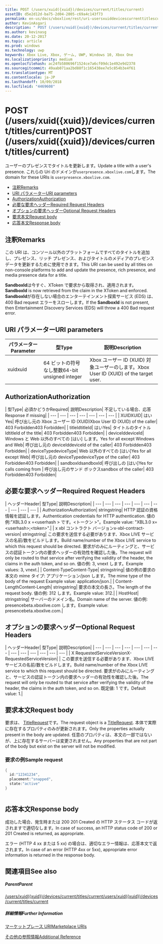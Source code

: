 ```yaml
---
title: POST (/users/xuid({xuid})/devices/current/titles/current)
assetID: d5e2d12d-ba75-2d04-2805-c69a4c143f73
permalink: en-us/docs/xboxlive/rest/uri-usersxuiddevicescurrenttitlescurrentpost.html
author: KevinAsgari
description: " POST (/users/xuid({xuid})/devices/current/titles/current)"
ms.author: kevinasg
ms.date: 20-12-2017
ms.topic: article
ms.prod: windows
ms.technology: uwp
keywords: Xbox Live, Xbox, ゲーム, UWP, Windows 10, Xbox One
ms.localizationpriority: medium
ms.openlocfilehash: ac24fb580696f1524ce7a6cf09dc1e492e9d2378
ms.sourcegitcommit: 49aab071aa2bd88f1c165438ee7e5c854b3e4f61
ms.translationtype: MT
ms.contentlocale: ja-JP
ms.lasthandoff: 10/09/2018
ms.locfileid: "4469608"
---
```

# <a name="post-usersxuidxuiddevicescurrenttitlescurrent"></a><span data-ttu-id="4bc62-104">POST (/users/xuid({xuid})/devices/current/titles/current)</span><span class="sxs-lookup"><span data-stu-id="4bc62-104">POST (/users/xuid({xuid})/devices/current/titles/current)</span></span>
<span data-ttu-id="4bc62-105">ユーザーのプレゼンスでタイトルを更新します。</span><span class="sxs-lookup"><span data-stu-id="4bc62-105">Update a title with a user's presence.</span></span> <span data-ttu-id="4bc62-106">これらの Uri のドメインが`userpresence.xboxlive.com`します。</span><span class="sxs-lookup"><span data-stu-id="4bc62-106">The domain for these URIs is `userpresence.xboxlive.com`.</span></span>
 
  * [<span data-ttu-id="4bc62-107">注釈</span><span class="sxs-lookup"><span data-stu-id="4bc62-107">Remarks</span></span>](#ID4EV)
  * [<span data-ttu-id="4bc62-108">URI パラメーター</span><span class="sxs-lookup"><span data-stu-id="4bc62-108">URI parameters</span></span>](#ID4EEB)
  * [<span data-ttu-id="4bc62-109">Authorization</span><span class="sxs-lookup"><span data-stu-id="4bc62-109">Authorization</span></span>](#ID4EPB)
  * [<span data-ttu-id="4bc62-110">必要な要求ヘッダー</span><span class="sxs-lookup"><span data-stu-id="4bc62-110">Required Request Headers</span></span>](#ID4ENE)
  * [<span data-ttu-id="4bc62-111">オプションの要求ヘッダー</span><span class="sxs-lookup"><span data-stu-id="4bc62-111">Optional Request Headers</span></span>](#ID4ERG)
  * [<span data-ttu-id="4bc62-112">要求本文</span><span class="sxs-lookup"><span data-stu-id="4bc62-112">Request body</span></span>](#ID4ERH)
  * [<span data-ttu-id="4bc62-113">応答本文</span><span class="sxs-lookup"><span data-stu-id="4bc62-113">Response body</span></span>](#ID4EKAAC)
 
<a id="ID4EV"></a>

 
## <a name="remarks"></a><span data-ttu-id="4bc62-114">注釈</span><span class="sxs-lookup"><span data-stu-id="4bc62-114">Remarks</span></span>
 
<span data-ttu-id="4bc62-115">この URI は、コンソール以外のプラットフォームですべてのタイトルを追加し、プレゼンス、リッチ プレゼンス、およびタイトルのメディアのプレゼンス データを更新するために使用できます。</span><span class="sxs-lookup"><span data-stu-id="4bc62-115">This URI can be used by all titles on non-console platforms to add and update the presence, rich presence, and media presence data for a title.</span></span>
 
<span data-ttu-id="4bc62-116">**SandboxId**は今すぐ、XToken で要求から取得され、適用されます。</span><span class="sxs-lookup"><span data-stu-id="4bc62-116">**SandboxId** is now retrieved from the claim in the XToken and enforced.</span></span> <span data-ttu-id="4bc62-117">**SandboxId**が存在しない場合のエンターテインメント探索サービス (EDS) は、400 Bad request エラーをスローします。</span><span class="sxs-lookup"><span data-stu-id="4bc62-117">If the **SandboxId** is not present, then Entertainment Discovery Services (EDS) will throw a 400 Bad request error.</span></span>
  
<a id="ID4EEB"></a>

 
## <a name="uri-parameters"></a><span data-ttu-id="4bc62-118">URI パラメーター</span><span class="sxs-lookup"><span data-stu-id="4bc62-118">URI parameters</span></span>
 
| <span data-ttu-id="4bc62-119">パラメーター</span><span class="sxs-lookup"><span data-stu-id="4bc62-119">Parameter</span></span>| <span data-ttu-id="4bc62-120">型</span><span class="sxs-lookup"><span data-stu-id="4bc62-120">Type</span></span>| <span data-ttu-id="4bc62-121">説明</span><span class="sxs-lookup"><span data-stu-id="4bc62-121">Description</span></span>| 
| --- | --- | --- | 
| <span data-ttu-id="4bc62-122">xuid</span><span class="sxs-lookup"><span data-stu-id="4bc62-122">xuid</span></span>| <span data-ttu-id="4bc62-123">64 ビットの符号なし整数</span><span class="sxs-lookup"><span data-stu-id="4bc62-123">64-bit unsigned integer</span></span>| <span data-ttu-id="4bc62-124">Xbox ユーザー ID (XUID) 対象ユーザーのします。</span><span class="sxs-lookup"><span data-stu-id="4bc62-124">Xbox User ID (XUID) of the target user.</span></span>| 
  
<a id="ID4EPB"></a>

 
## <a name="authorization"></a><span data-ttu-id="4bc62-125">Authorization</span><span class="sxs-lookup"><span data-stu-id="4bc62-125">Authorization</span></span>
 
| <span data-ttu-id="4bc62-126">型</span><span class="sxs-lookup"><span data-stu-id="4bc62-126">Type</span></span>| <span data-ttu-id="4bc62-127">必須かどうか</span><span class="sxs-lookup"><span data-stu-id="4bc62-127">Required</span></span>| <span data-ttu-id="4bc62-128">説明</span><span class="sxs-lookup"><span data-stu-id="4bc62-128">Description</span></span>| <span data-ttu-id="4bc62-129">不足している場合、応答</span><span class="sxs-lookup"><span data-stu-id="4bc62-129">Response if missing</span></span>| 
| --- | --- | --- | --- | --- | --- | --- | 
| <span data-ttu-id="4bc62-130">XUID</span><span class="sxs-lookup"><span data-stu-id="4bc62-130">XUID</span></span>| <span data-ttu-id="4bc62-131">はい</span><span class="sxs-lookup"><span data-stu-id="4bc62-131">Yes</span></span>| <span data-ttu-id="4bc62-132">呼び出し元の Xbox ユーザー ID (XUID)</span><span class="sxs-lookup"><span data-stu-id="4bc62-132">Xbox User ID (XUID) of the caller</span></span>| <span data-ttu-id="4bc62-133">403 Forbidden</span><span class="sxs-lookup"><span data-stu-id="4bc62-133">403 Forbidden</span></span>| 
| <span data-ttu-id="4bc62-134">titleId</span><span class="sxs-lookup"><span data-stu-id="4bc62-134">titleId</span></span>| <span data-ttu-id="4bc62-135">はい</span><span class="sxs-lookup"><span data-stu-id="4bc62-135">Yes</span></span>| <span data-ttu-id="4bc62-136">タイトルのタイトル Id</span><span class="sxs-lookup"><span data-stu-id="4bc62-136">titleId of the title</span></span>| <span data-ttu-id="4bc62-137">403 Forbidden</span><span class="sxs-lookup"><span data-stu-id="4bc62-137">403 Forbidden</span></span>| 
| <span data-ttu-id="4bc62-138">deviceId</span><span class="sxs-lookup"><span data-stu-id="4bc62-138">deviceId</span></span>| <span data-ttu-id="4bc62-139">Windows と Web 以外のすべての [はい] します。</span><span class="sxs-lookup"><span data-stu-id="4bc62-139">Yes for all except Windows and Web</span></span>| <span data-ttu-id="4bc62-140">呼び出し元の deviceId</span><span class="sxs-lookup"><span data-stu-id="4bc62-140">deviceId of the caller</span></span>| <span data-ttu-id="4bc62-141">403 Forbidden</span><span class="sxs-lookup"><span data-stu-id="4bc62-141">403 Forbidden</span></span>| 
| <span data-ttu-id="4bc62-142">deviceType</span><span class="sxs-lookup"><span data-stu-id="4bc62-142">deviceType</span></span>| <span data-ttu-id="4bc62-143">Web 以外のすべての [はい]</span><span class="sxs-lookup"><span data-stu-id="4bc62-143">Yes for all except Web</span></span>| <span data-ttu-id="4bc62-144">呼び出し元の deviceType</span><span class="sxs-lookup"><span data-stu-id="4bc62-144">deviceType of the caller</span></span>| <span data-ttu-id="4bc62-145">403 Forbidden</span><span class="sxs-lookup"><span data-stu-id="4bc62-145">403 Forbidden</span></span>| 
| <span data-ttu-id="4bc62-146">sandboxId</span><span class="sxs-lookup"><span data-stu-id="4bc62-146">sandboxId</span></span>| <span data-ttu-id="4bc62-147">呼び出しの [はい]</span><span class="sxs-lookup"><span data-stu-id="4bc62-147">Yes for calls coming from</span></span> | <span data-ttu-id="4bc62-148">呼び出し元のサンド ボックス</span><span class="sxs-lookup"><span data-stu-id="4bc62-148">sandbox of the caller</span></span>| <span data-ttu-id="4bc62-149">403 Forbidden</span><span class="sxs-lookup"><span data-stu-id="4bc62-149">403 Forbidden</span></span>| 
  
<a id="ID4ENE"></a>

 
## <a name="required-request-headers"></a><span data-ttu-id="4bc62-150">必要な要求ヘッダー</span><span class="sxs-lookup"><span data-stu-id="4bc62-150">Required Request Headers</span></span>
 
| <span data-ttu-id="4bc62-151">ヘッダー</span><span class="sxs-lookup"><span data-stu-id="4bc62-151">Header</span></span>| <span data-ttu-id="4bc62-152">型</span><span class="sxs-lookup"><span data-stu-id="4bc62-152">Type</span></span>| <span data-ttu-id="4bc62-153">説明</span><span class="sxs-lookup"><span data-stu-id="4bc62-153">Description</span></span>| 
| --- | --- | --- | --- | --- | --- | --- | --- | --- | --- | 
| <span data-ttu-id="4bc62-154">Authorization</span><span class="sxs-lookup"><span data-stu-id="4bc62-154">Authorization</span></span>| <span data-ttu-id="4bc62-155">string</span><span class="sxs-lookup"><span data-stu-id="4bc62-155">string</span></span>| <span data-ttu-id="4bc62-156">HTTP 認証の資格情報を認証します。</span><span class="sxs-lookup"><span data-stu-id="4bc62-156">Authentication credentials for HTTP authentication.</span></span> <span data-ttu-id="4bc62-157">値の例:"XBL3.0 x =&lt;userhash > です。&lt;トークン >"。</span><span class="sxs-lookup"><span data-stu-id="4bc62-157">Example value: "XBL3.0 x=&lt;userhash>;&lt;token>".</span></span>| 
| <span data-ttu-id="4bc62-158">x xbl コントラクト バージョン</span><span class="sxs-lookup"><span data-stu-id="4bc62-158">x-xbl-contract-version</span></span>| <span data-ttu-id="4bc62-159">string</span><span class="sxs-lookup"><span data-stu-id="4bc62-159">string</span></span>| <span data-ttu-id="4bc62-160">この要求を送信する必要があります、Xbox LIVE サービスの名前/数をビルドします。</span><span class="sxs-lookup"><span data-stu-id="4bc62-160">Build name/number of the Xbox LIVE service to which this request should be directed.</span></span> <span data-ttu-id="4bc62-161">要求がのみにルーティングと、サービスの認証トークン内の要求ヘッダーの有効性を確認した後。</span><span class="sxs-lookup"><span data-stu-id="4bc62-161">The request will only be routed to that service after verifying the validity of the header, the claims in the auth token, and so on.</span></span> <span data-ttu-id="4bc62-162">値の例: 3, vnext します。</span><span class="sxs-lookup"><span data-stu-id="4bc62-162">Example values: 3, vnext.</span></span>| 
| <span data-ttu-id="4bc62-163">Content-Type</span><span class="sxs-lookup"><span data-stu-id="4bc62-163">Content-Type</span></span>| <span data-ttu-id="4bc62-164">string</span><span class="sxs-lookup"><span data-stu-id="4bc62-164">string</span></span>| <span data-ttu-id="4bc62-165">値の例の要求の本文の mime タイプ: アプリケーション/json します。</span><span class="sxs-lookup"><span data-stu-id="4bc62-165">The mime type of the body of the request Example value: application/json.</span></span>| 
| <span data-ttu-id="4bc62-166">Content-Length</span><span class="sxs-lookup"><span data-stu-id="4bc62-166">Content-Length</span></span>| <span data-ttu-id="4bc62-167">string</span><span class="sxs-lookup"><span data-stu-id="4bc62-167">string</span></span>| <span data-ttu-id="4bc62-168">要求の本文の長さ。</span><span class="sxs-lookup"><span data-stu-id="4bc62-168">The length of the request body.</span></span> <span data-ttu-id="4bc62-169">値の例: 312 します。</span><span class="sxs-lookup"><span data-stu-id="4bc62-169">Example value: 312.</span></span>| 
| <span data-ttu-id="4bc62-170">Host</span><span class="sxs-lookup"><span data-stu-id="4bc62-170">Host</span></span>| <span data-ttu-id="4bc62-171">string</span><span class="sxs-lookup"><span data-stu-id="4bc62-171">string</span></span>| <span data-ttu-id="4bc62-172">サーバーのドメイン名。</span><span class="sxs-lookup"><span data-stu-id="4bc62-172">Domain name of the server.</span></span> <span data-ttu-id="4bc62-173">値の例: presencebeta.xboxlive.com します。</span><span class="sxs-lookup"><span data-stu-id="4bc62-173">Example value: presencebeta.xboxlive.com.</span></span>| 
  
<a id="ID4ERG"></a>

 
## <a name="optional-request-headers"></a><span data-ttu-id="4bc62-174">オプションの要求ヘッダー</span><span class="sxs-lookup"><span data-stu-id="4bc62-174">Optional Request Headers</span></span>
 
| <span data-ttu-id="4bc62-175">ヘッダー</span><span class="sxs-lookup"><span data-stu-id="4bc62-175">Header</span></span>| <span data-ttu-id="4bc62-176">型</span><span class="sxs-lookup"><span data-stu-id="4bc62-176">Type</span></span>| <span data-ttu-id="4bc62-177">説明</span><span class="sxs-lookup"><span data-stu-id="4bc62-177">Description</span></span>| 
| --- | --- | --- | --- | --- | --- | --- | --- | --- | --- | --- | --- | --- | 
| <span data-ttu-id="4bc62-178">X RequestedServiceVersion</span><span class="sxs-lookup"><span data-stu-id="4bc62-178">X-RequestedServiceVersion</span></span>|  | <span data-ttu-id="4bc62-179">この要求を送信する必要があります、Xbox LIVE サービスの名前/数をビルドします。</span><span class="sxs-lookup"><span data-stu-id="4bc62-179">Build name/number of the Xbox LIVE service to which this request should be directed.</span></span> <span data-ttu-id="4bc62-180">要求がのみにルーティングと、サービスの認証トークン内の要求ヘッダーの有効性を確認した後。</span><span class="sxs-lookup"><span data-stu-id="4bc62-180">The request will only be routed to that service after verifying the validity of the header, the claims in the auth token, and so on.</span></span> <span data-ttu-id="4bc62-181">既定値: 1 です。</span><span class="sxs-lookup"><span data-stu-id="4bc62-181">Default value: 1.</span></span>| 
  
<a id="ID4ERH"></a>

 
## <a name="request-body"></a><span data-ttu-id="4bc62-182">要求本文</span><span class="sxs-lookup"><span data-stu-id="4bc62-182">Request body</span></span>
 
<span data-ttu-id="4bc62-183">要求は、 [TitleRequest](../../json/json-titlerequest.md)です。</span><span class="sxs-lookup"><span data-stu-id="4bc62-183">The request object is a [TitleRequest](../../json/json-titlerequest.md).</span></span> <span data-ttu-id="4bc62-184">本体で実際に存在するプロパティのみが更新されます。</span><span class="sxs-lookup"><span data-stu-id="4bc62-184">Only the properties actually present in the body are updated.</span></span> <span data-ttu-id="4bc62-185">任意のプロパティは、本文の一部ではないが、上に存在するサーバーは変更されません。</span><span class="sxs-lookup"><span data-stu-id="4bc62-185">Any properties that are not part of the body but exist on the server will not be modified.</span></span>
 
<a id="ID4EAAAC"></a>

 
### <a name="sample-request"></a><span data-ttu-id="4bc62-186">要求の例</span><span class="sxs-lookup"><span data-stu-id="4bc62-186">Sample request</span></span>
 

```cpp
{
  id:"12341234",
  placement:"snapped",
  state:"active"
}
      
```

   
<a id="ID4EKAAC"></a>

 
## <a name="response-body"></a><span data-ttu-id="4bc62-187">応答本文</span><span class="sxs-lookup"><span data-stu-id="4bc62-187">Response body</span></span>
 
<span data-ttu-id="4bc62-188">成功した場合、発生時または 200 201 Created の HTTP ステータス コードが返されますで適切なします。</span><span class="sxs-lookup"><span data-stu-id="4bc62-188">In case of success, an HTTP status code of 200 or 201 Created is returned, as appropriate.</span></span>
 
<span data-ttu-id="4bc62-189">エラー (HTTP 4 xx または 5 xx) の場合は、適切なエラー情報は、応答本文で返されます。</span><span class="sxs-lookup"><span data-stu-id="4bc62-189">In case of an error (HTTP 4xx or 5xx), appropriate error information is returned in the response body.</span></span>
  
<a id="ID4EVAAC"></a>

 
## <a name="see-also"></a><span data-ttu-id="4bc62-190">関連項目</span><span class="sxs-lookup"><span data-stu-id="4bc62-190">See also</span></span>
 
<a id="ID4EXAAC"></a>

 
##### <a name="parent"></a><span data-ttu-id="4bc62-191">Parent</span><span class="sxs-lookup"><span data-stu-id="4bc62-191">Parent</span></span> 

[<span data-ttu-id="4bc62-192">/users/xuid({xuid})/devices/current/titles/current</span><span class="sxs-lookup"><span data-stu-id="4bc62-192">/users/xuid({xuid})/devices/current/titles/current</span></span>](uri-usersxuiddevicescurrenttitlescurrent.md)

  
<a id="ID4EBBAC"></a>

 
##### <a name="further-information"></a><span data-ttu-id="4bc62-193">詳細情報</span><span class="sxs-lookup"><span data-stu-id="4bc62-193">Further Information</span></span> 

[<span data-ttu-id="4bc62-194">マーケットプレース URI</span><span class="sxs-lookup"><span data-stu-id="4bc62-194">Marketplace URIs</span></span>](../marketplace/atoc-reference-marketplace.md)

 [<span data-ttu-id="4bc62-195">その他の参照情報</span><span class="sxs-lookup"><span data-stu-id="4bc62-195">Additional Reference</span></span>](../../additional/atoc-xboxlivews-reference-additional.md)

   